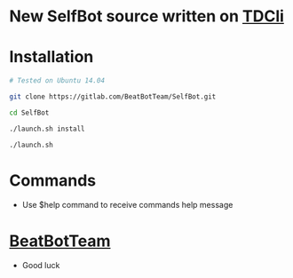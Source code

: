 # New SelfBot source written on [TDCli](valtman.name/telegram-cli)

# Installation

```sh
# Tested on Ubuntu 14.04

git clone https://gitlab.com/BeatBotTeam/SelfBot.git

cd SelfBot

./launch.sh install

./launch.sh
```

# Commands

* Use $help command to receive commands help message


# [BeatBotTeam](telegram.me/beatBot_Channel)

* Good luck 